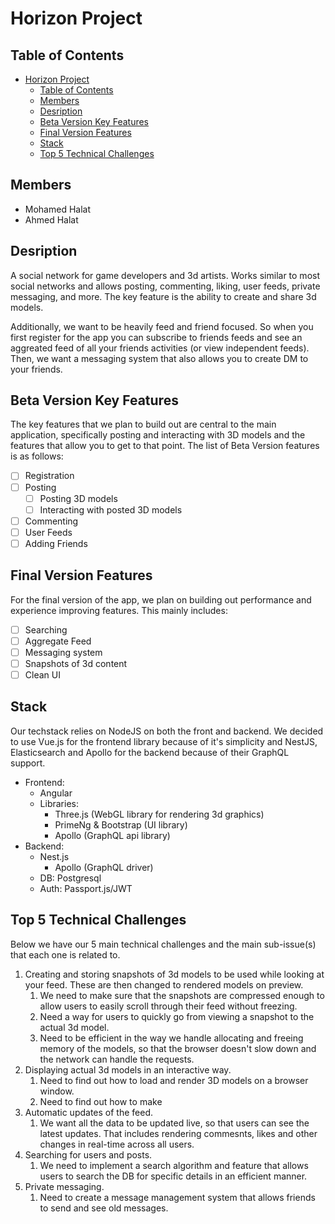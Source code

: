 # Horizon Project

## Table of Contents
- [Horizon Project](#horizon-project)
  - [Table of Contents](#table-of-contents)
  - [Members](#members)
  - [Desription](#desription)
  - [Beta Version Key Features](#beta-version-key-features)
  - [Final Version Features](#final-version-features)
  - [Stack](#stack)
  - [Top 5 Technical Challenges](#top-5-technical-challenges)

## Members
- Mohamed Halat
- Ahmed Halat

## Desription
A social network for game developers and 3d artists. Works similar to most social networks and allows posting, commenting, liking, user feeds, private messaging, and more.
The key feature is the ability to create and share 3d models.

Additionally, we want to be heavily feed and friend focused. So when you first register for the app you can subscribe to friends feeds and see an aggreated feed of all your friends activities (or view independent feeds).
Then, we want a messaging system that also allows you to create DM to your friends.
## Beta Version Key Features
The key features that we plan to build out are central to the main application, specifically posting and interacting with 3D models and
the features that allow you to get to that point.
The list of Beta Version features is as follows:
- [ ] Registration
- [ ] Posting
  - [ ] Posting 3D models
  - [ ] Interacting with posted 3D models
- [ ] Commenting
- [ ] User Feeds
- [ ] Adding Friends

## Final Version Features
For the final version of the app, we plan on building out performance and experience improving features.
This mainly includes:
- [ ] Searching
- [ ] Aggregate Feed
- [ ] Messaging system
- [ ] Snapshots of 3d content
- [ ] Clean UI

## Stack
Our techstack relies on NodeJS on both the front and backend. We decided to use Vue.js for the frontend library because of it's simplicity
and NestJS, Elasticsearch and Apollo for the backend because of their GraphQL support.
- Frontend:
  - Angular
  - Libraries:
    - Three.js (WebGL library for rendering 3d graphics)
    - PrimeNg & Bootstrap (UI library)
    - Apollo (GraphQL api library)
- Backend:
  - Nest.js
    - Apollo (GraphQL driver)
  - DB: Postgresql
  - Auth: Passport.js/JWT

## Top 5 Technical Challenges
Below we have our 5 main technical challenges and the main sub-issue(s) that each one is related to.
1. Creating and storing snapshots of 3d models to be used while looking at your feed. These are then changed to rendered models on preview.
   1. We need to make sure that the snapshots are compressed enough to allow users to easily scroll through their feed without freezing.
   2. Need a way for users to quickly go from viewing a snapshot to the actual 3d model.
   3. Need to be efficient in the way we handle allocating and freeing memory of the models, so that the browser doesn't slow down and the network can handle the requests.
2. Displaying actual 3d models in an interactive way.
   1. Need to find out how to load and render 3D models on a browser window.
   2. Need to find out how to make
3. Automatic updates of the feed.
   1. We want all the data to be updated live, so that users can see the latest updates. That includes rendering commesnts, likes and other changes in real-time across all users.
4. Searching for users and posts.
   1. We need to implement a search algorithm and feature that allows users to search the DB for specific details in an efficient manner.
5. Private messaging.
   1. Need to create a message management system that allows friends to send and see old messages.

